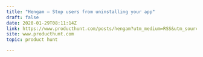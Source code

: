 ```yaml
---
title: "Hengam — Stop users from uninstalling your app"
draft: false
date: 2020-01-29T08:11:14Z
link: https://www.producthunt.com/posts/hengam?utm_medium=RSS&utm_source=hune
site: www.producthunt.com
topic: product hunt  

---
```

